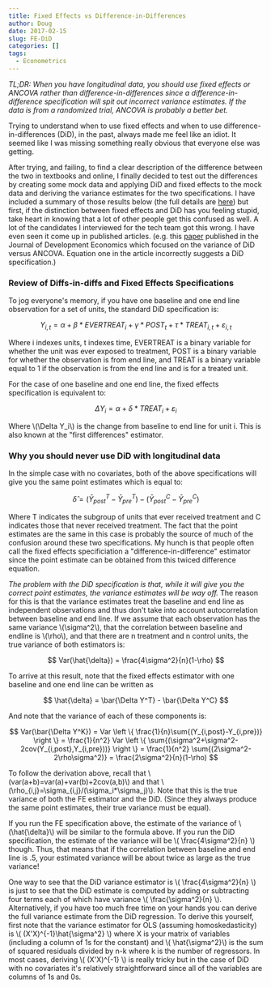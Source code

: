 ```yaml
---
title: Fixed Effects vs Difference-in-Differences
author: Doug
date: 2017-02-15
slug: FE-DiD
categories: []
tags:
  - Econometrics
---
```




*TL;DR: When you have longitudinal data, you should use fixed effects or ANCOVA rather than difference-in-differences since a difference-in-difference specification will spit out incorrect variance estimates. If the data is from a randomized trial, ANCOVA is probably a better bet.*

Trying to understand when to use fixed effects and when to use difference-in-differences (DiD), in the past, always made me feel like an idiot.  It seemed like I was missing something really obvious that everyone else was getting.    

After trying, and failing, to find a clear description of the difference between the two in textbooks and online, I finally decided to test out the differences by creating some mock data and applying DiD and fixed effects to the mock data and deriving the variance estimates for the two specifications.  I have included a summary of those results below (the full details are [here](https://github.com/dougj892/Jupyter-notebooks/blob/master/Fixed%20Effects%20vs%20Diffs%20in%20Diffs.ipynb)) but first, if the distinction between fixed effects and DiD has you feeling stupid, take heart in knowing that a lot of other people get this confused as well.  A lot of the candidates I interviewed for the tech team got this wrong. I have even seen it come up in published articles.  (e.g. this [paper](http://www.sciencedirect.com/science/article/pii/S030438781200003X) published in the Journal of Development Economics which focused on the variance of DiD versus ANCOVA. Equation one in the article incorrectly suggests a DiD specification.)


### Review of Diffs-in-diffs and Fixed Effects Specifications
To jog everyone's memory, if you have one baseline and one end line observation for a set of units, the standard DiD specification is:

$$ Y_{i,t}=\alpha+\beta*EVERTREAT_i + \gamma*POST_t + \tau*TREAT_{i,t} + \varepsilon_{i,t} $$


Where i indexes units, t indexes time, EVERTREAT is a binary variable for whether the unit was ever exposed to treatment, POST is a binary variable for whether the observation is from end line, and TREAT is a binary variable equal to 1 if the observation is from the end line and is for a treated unit.  

For the case of one baseline and one end line, the fixed effects specification is equivalent to:

$$ \Delta Y_i=\alpha+ \delta*TREAT_{i} + \varepsilon_{i} $$

Where \\(\Delta Y_i\\) is the change from baseline to end line for unit i.  This is also known at the "first differences" estimator.  

### Why you should never use DiD with longitudinal data
In the simple case with no covariates, both of the above specifications will give you the same point estimates which is equal to:

$$ \hat{\delta} = (\bar{Y}^T_{post}-\bar{Y}^T_{pre})-(\bar{Y}^C_{post}-\bar{Y}^C_{pre}) $$

Where T indicates the subgroup of units that ever received treatment and C indicates those that never received treatment. The fact that the point estimates are the same in this case is probably the source of much of the confusion around these two specifications. My hunch is that people often call the fixed effects specificiation a "difference-in-difference" estimator since the point estimate can be obtained from this twiced difference equation.  

*The problem with the DiD specification is that, while it will give you the correct point estimates, the variance estimates will be way off.*  The reason for this is that the variance estimates treat the baseline and end line as independent observations and thus don't take into account autocorrelation between baseline and end line.  If we assume that each observation has the same variance \\(\sigma^2\\), that the correlation between baseline and endline is \\(\rho\\), and that there are n treatment and n control units, the true variance of both estimators is:

$$ Var(\hat{\delta}) = \frac{4\sigma^2}{n}(1-\rho) $$

To arrive at this result, note that the fixed effects estimator with one baseline and one end line can be written as 

$$ \hat{\delta} = \bar{\Delta Y^T} - \bar{\Delta Y^C} $$

And note that the variance of each of these components is:

$$ Var(\bar{\Delta Y^K}) = Var \left \{ \frac{1}{n}\sum{(Y_{i,post}-Y_{i,pre})} \right \} = \frac{1}{n^2} Var \left \{ \sum{(\sigma^2+\sigma^2-2cov(Y_{i,post},Y_{i,pre}))} \right \} = \frac{1}{n^2} \sum{(2\sigma^2-2\rho\sigma^2)} = \frac{2\sigma^2}{n}(1-\rho) $$

To follow the derivation above, recall that \\(var(a+b)=var(a)+var(b)+2cov(a,b)\\) and that \\(\rho_{i,j}=\sigma_{i,j}/(\sigma_i*\sigma_j)\\). Note that this is the true variance of both the FE estimator and the DiD.  (Since they always produce the same point estimates, their true variance must be equal). 

If you run the FE specification above, the estimate of the variance of \\(\hat{\delta}\\) will be similar to the formula above.  If you run the DiD specification, the estimate of the variance will be \\( \frac{4\sigma^2}{n} \\) though.  Thus, that means that if the correlation between baseline and end line is .5, your estimated variance will be about twice as large as the true variance!  

One way to see that the DiD variance estimator is \\( \frac{4\sigma^2}{n} \\) is just to see that the DiD estimate is computed by adding or subtracting four terms each of which have variance \\( \frac{\sigma^2}{n} \\).  Alternatively, if you have too much free time on your hands you can derive the full variance estimate from the DiD regression. To derive this yourself, first note that the variance estimator for OLS (assuming homoskedasticity) is \\( (X'X)^{-1}\hat{\sigma^2} \\) where X is your matrix of variables (including a column of 1s for the constant) and \\( \hat{\sigma^2}\\) is the sum of squared residuals divided by n-k where k is the number of regressors. In most cases, deriving \\( (X'X)^{-1} \\) is really tricky but in the case of DiD with no covariates it's relatively straightforward since all of the variables are columns of 1s and 0s.  



